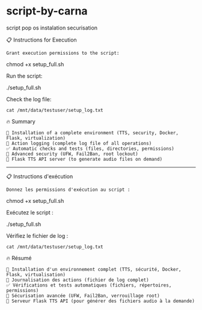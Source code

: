 # script-by-carna
script pop os instalation securisation

📋 Instructions for Execution

    Grant execution permissions to the script:

chmod +x setup_full.sh

Run the script:

./setup_full.sh

Check the log file:

    cat /mnt/data/testuser/setup_log.txt

🔥 Summary

    📁 Installation of a complete environment (TTS, security, Docker, Flask, virtualization)
    📜 Action logging (complete log file of all operations)
    ✅ Automatic checks and tests (files, directories, permissions)
    🔐 Advanced security (UFW, Fail2Ban, root lockout)
    📡 Flask TTS API server (to generate audio files on demand)



--------------------------------------------------------------------------------
📋 Instructions d'exécution

    Donnez les permissions d'exécution au script :

chmod +x setup_full.sh

Exécutez le script :

./setup_full.sh

Vérifiez le fichier de log :

    cat /mnt/data/testuser/setup_log.txt

🔥 Résumé

    📁 Installation d'un environnement complet (TTS, sécurité, Docker, Flask, virtualisation)
    📜 Journalisation des actions (fichier de log complet)
    ✅ Vérifications et tests automatiques (fichiers, répertoires, permissions)
    🔐 Sécurisation avancée (UFW, Fail2Ban, verrouillage root)
    📡 Serveur Flask TTS API (pour générer des fichiers audio à la demande)


